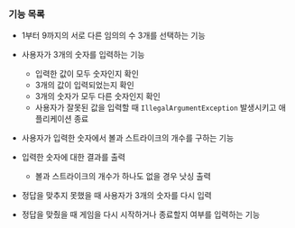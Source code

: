 ### 기능 목록

- 1부터 9까지의 서로 다른 임의의 수 3개를 선택하는 기능 


- 사용자가 3개의 숫자를 입력하는 기능
    - 입력한 값이 모두 숫자인지 확인 
    - 3개의 값이 입력되었는지 확인
    - 3개의 숫자가 모두 다른 숫자인지 확인
    - 사용자가 잘못된 값을 입력할 때 `IllegalArgumentException` 발생시키고 애플리케이션 종료
- 사용자가 입력한 숫자에서 볼과 스트라이크의 개수를 구하는 기능
- 입력한 숫자에 대한 결과를 출력
    - 볼과 스트라이크의 개수가 하나도 없을 경우 낫싱 출력

- 정답을 맞추지 못했을 때 사용자가 3개의 숫자를 다시 입력
- 정답을 맞췄을 때 게임을 다시 시작하거나 종료할지 여부를 입력하는 기능